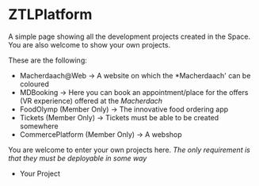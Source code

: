 # ZTLPlatform

A simple page showing all the development projects created in the Space. You are also welcome to show your own projects.

These are the following:
- Macherdaach@Web -> A website on which the *Macherdaach' can be coloured
- MDBooking -> Here you can book an appointment/place for the offers (VR experience) offered at the *Macherdach*
- FoodOlymp (Member Only) -> The innovative food ordering app
- Tickets (Member Only) -> Tickets must be able to be created somewhere
- CommercePlatform (Member Only) -> A webshop

You are welcome to enter your own projects here. *The only requirement is that they must be deployable in some way*
- Your Project

